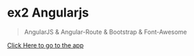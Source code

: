 # ex2 Angularjs

> AngularJS & Angular-Route & Bootstrap & Font-Awesome

[Click Here to go to the app](http://angularex2.azurewebsites.net/)